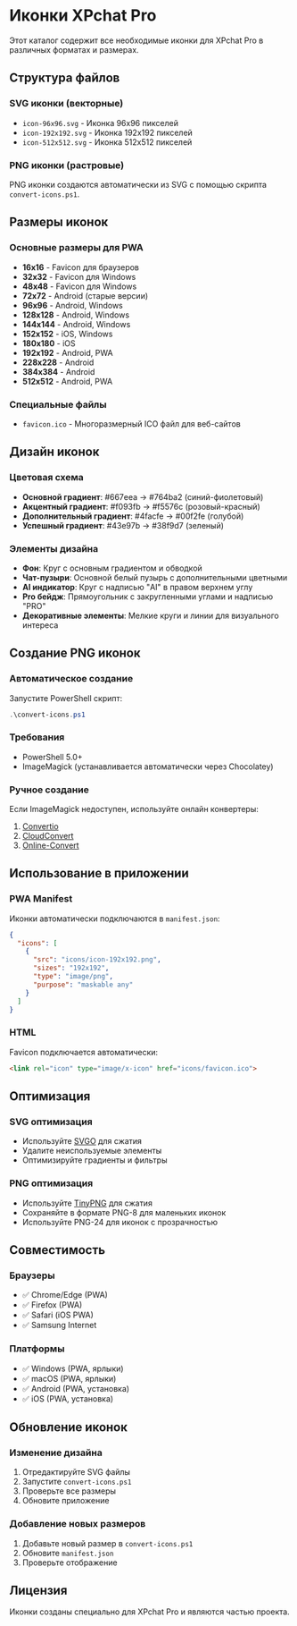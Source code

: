 # Иконки XPchat Pro

Этот каталог содержит все необходимые иконки для XPchat Pro в различных форматах и размерах.

## Структура файлов

### SVG иконки (векторные)
- `icon-96x96.svg` - Иконка 96x96 пикселей
- `icon-192x192.svg` - Иконка 192x192 пикселей  
- `icon-512x512.svg` - Иконка 512x512 пикселей

### PNG иконки (растровые)
PNG иконки создаются автоматически из SVG с помощью скрипта `convert-icons.ps1`.

## Размеры иконок

### Основные размеры для PWA
- **16x16** - Favicon для браузеров
- **32x32** - Favicon для Windows
- **48x48** - Favicon для Windows
- **72x72** - Android (старые версии)
- **96x96** - Android, Windows
- **128x128** - Android, Windows
- **144x144** - Android, Windows
- **152x152** - iOS, Windows
- **180x180** - iOS
- **192x192** - Android, PWA
- **228x228** - Android
- **384x384** - Android
- **512x512** - Android, PWA

### Специальные файлы
- `favicon.ico` - Многоразмерный ICO файл для веб-сайтов

## Дизайн иконок

### Цветовая схема
- **Основной градиент**: #667eea → #764ba2 (синий-фиолетовый)
- **Акцентный градиент**: #f093fb → #f5576c (розовый-красный)
- **Дополнительный градиент**: #4facfe → #00f2fe (голубой)
- **Успешный градиент**: #43e97b → #38f9d7 (зеленый)

### Элементы дизайна
- **Фон**: Круг с основным градиентом и обводкой
- **Чат-пузыри**: Основной белый пузырь с дополнительными цветными
- **AI индикатор**: Круг с надписью "AI" в правом верхнем углу
- **Pro бейдж**: Прямоугольник с закругленными углами и надписью "PRO"
- **Декоративные элементы**: Мелкие круги и линии для визуального интереса

## Создание PNG иконок

### Автоматическое создание
Запустите PowerShell скрипт:
```powershell
.\convert-icons.ps1
```

### Требования
- PowerShell 5.0+
- ImageMagick (устанавливается автоматически через Chocolatey)

### Ручное создание
Если ImageMagick недоступен, используйте онлайн конвертеры:
1. [Convertio](https://convertio.co/svg-png/)
2. [CloudConvert](https://cloudconvert.com/svg-to-png)
3. [Online-Convert](https://image.online-convert.com/convert-to-png)

## Использование в приложении

### PWA Manifest
Иконки автоматически подключаются в `manifest.json`:
```json
{
  "icons": [
    {
      "src": "icons/icon-192x192.png",
      "sizes": "192x192",
      "type": "image/png",
      "purpose": "maskable any"
    }
  ]
}
```

### HTML
Favicon подключается автоматически:
```html
<link rel="icon" type="image/x-icon" href="icons/favicon.ico">
```

## Оптимизация

### SVG оптимизация
- Используйте [SVGO](https://github.com/svg/svgo) для сжатия
- Удалите неиспользуемые элементы
- Оптимизируйте градиенты и фильтры

### PNG оптимизация
- Используйте [TinyPNG](https://tinypng.com/) для сжатия
- Сохраняйте в формате PNG-8 для маленьких иконок
- Используйте PNG-24 для иконок с прозрачностью

## Совместимость

### Браузеры
- ✅ Chrome/Edge (PWA)
- ✅ Firefox (PWA)
- ✅ Safari (iOS PWA)
- ✅ Samsung Internet

### Платформы
- ✅ Windows (PWA, ярлыки)
- ✅ macOS (PWA, ярлыки)
- ✅ Android (PWA, установка)
- ✅ iOS (PWA, установка)

## Обновление иконок

### Изменение дизайна
1. Отредактируйте SVG файлы
2. Запустите `convert-icons.ps1`
3. Проверьте все размеры
4. Обновите приложение

### Добавление новых размеров
1. Добавьте новый размер в `convert-icons.ps1`
2. Обновите `manifest.json`
3. Проверьте отображение

## Лицензия

Иконки созданы специально для XPchat Pro и являются частью проекта.
